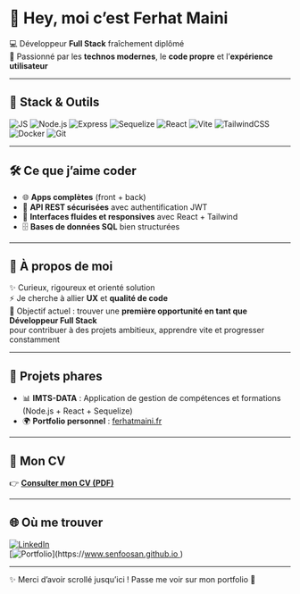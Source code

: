 # 👋 Hey, moi c’est Ferhat Maini  

💻 Développeur **Full Stack** fraîchement diplômé  
🌱 Passionné par les **technos modernes**, le **code propre** et l’**expérience utilisateur**  

---

## 🚀 Stack & Outils

![JS](https://img.shields.io/badge/JavaScript-ES6+-yellow?logo=javascript)
![Node.js](https://img.shields.io/badge/Node.js-18.x-green?logo=node.js)
![Express](https://img.shields.io/badge/Express.js-black?logo=express)
![Sequelize](https://img.shields.io/badge/Sequelize-ORM-blue?logo=sequelize)
![React](https://img.shields.io/badge/React-18.x-61DAFB?logo=react)
![Vite](https://img.shields.io/badge/Vite-Build-purple?logo=vite)
![TailwindCSS](https://img.shields.io/badge/TailwindCSS-Utility-blue?logo=tailwindcss)
![Docker](https://img.shields.io/badge/Docker-Container-blue?logo=docker)
![Git](https://img.shields.io/badge/Git-Version%20Control-orange?logo=git)

---

## 🛠️ Ce que j’aime coder
- 🌐 **Apps complètes** (front + back)  
- 🔐 **API REST sécurisées** avec authentification JWT  
- 🎨 **Interfaces fluides et responsives** avec React + Tailwind  
- 🗄️ **Bases de données SQL** bien structurées  

---

## 📌 À propos de moi
✨ Curieux, rigoureux et orienté solution  
⚡ Je cherche à allier **UX** et **qualité de code**  
🚀 Objectif actuel : trouver une **première opportunité en tant que Développeur Full Stack**  
pour contribuer à des projets ambitieux, apprendre vite et progresser constamment  

---

## 📂 Projets phares
- 📊 **IMTS-DATA** : Application de gestion de compétences et formations (Node.js + React + Sequelize)  
- 🌍 **Portfolio personnel** : [ferhatmaini.fr](https://[www.senfoosan.github.io](https://senfoosan.github.io/portfolio/))  

---

## 📄 Mon CV
👉 [**Consulter mon CV (PDF)**](https://senfoosan.github.io/portfolio/assets/curivtae/Ferhat_Maini.pdf)  

---

## 🌐 Où me trouver
[![LinkedIn](https://img.shields.io/badge/LinkedIn-Ferhat%20Maini-blue?logo=linkedin)](https://www.linkedin.com/in/ferhat-maini)  
[![Portfolio](https://img.shields.io/badge/Portfolio-ferhatmaini.fr-61DAFB?logo=react)](https://[www.senfoosan.github.io ](https://senfoosan.github.io/portfolio/))  

---

✨ Merci d’avoir scrollé jusqu’ici ! Passe me voir sur mon portfolio 🚀
